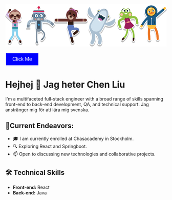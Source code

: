 

![pic](https://github.com/cherryliuliuchen/cherryliuliuchen/blob/main/dance-party-characters-banner.png?raw=true)

<a href="https://www.linkedin.com/in/cherry-liu-27763515" target="_blank">
  <button style="background-color: blue; color: white; border: none; padding: 10px 20px; text-align: center; text-decoration: none; display: inline-block; font-size: 16px; margin: 4px 2px; cursor: pointer;">
    Click Me
  </button>
</a>


# Hejhej 👯 Jag heter Chen Liu

I'm a multifaceted full-stack engineer with a broad range of skills spanning front-end to back-end development, QA, and technical support. Jag anstränger mig för att lära mig svenska.


##  🚀Current Endeavors:
- 🎓 I am currently enrolled at Chasacademy in Stockholm.
- 🔍 Exploring React and Springboot.
- 📫 Open to discussing new technologies and collaborative projects. 

## 🛠️ Technical Skills

- **Front-end:** React
- **Back-end:** Java


